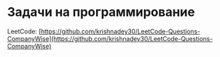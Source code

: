 # Задачи на программирование

LeetCode: [https://github.com/krishnadey30/LeetCode-Questions-CompanyWise](https://github.com/krishnadey30/LeetCode-Questions-CompanyWise)
